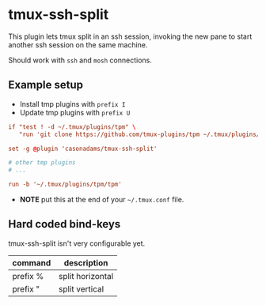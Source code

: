 # tmux-ssh-split

This plugin lets tmux split in an ssh session, invoking the new pane to start
another ssh session on the same machine.

Should work with `ssh` and `mosh` connections.

## Example setup

- Install tmp plugins with `prefix I`
- Update tmp plugins with `prefix U`

```conf
if "test ! -d ~/.tmux/plugins/tpm" \
   "run 'git clone https://github.com/tmux-plugins/tpm ~/.tmux/plugins/tpm && ~/.tmux/plugins/tpm/bin/install_plugins'"

set -g @plugin 'casonadams/tmux-ssh-split'

# other tmp plugins
# ...

run -b '~/.tmux/plugins/tpm/tpm'
```

- **NOTE** put this at the end of your `~/.tmux.conf` file.

## Hard coded bind-keys

tmux-ssh-split isn't very configurable yet.

| command  | description      |
| -------- | ---------------- |
| prefix % | split horizontal |
| prefix " | split vertical   |
